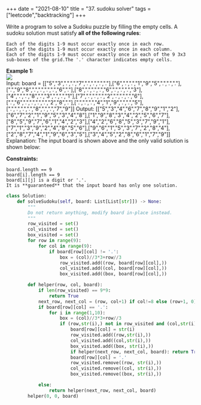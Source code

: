 
+++
date = "2021-08-10"
title = "37. sudoku solver"
tags = ["leetcode","backtracking"]
+++

Write a program to solve a Sudoku puzzle by filling the empty cells.
A sudoku solution must satisfy **all of the following rules**:

	Each of the digits 1-9 must occur exactly once in each row.
	Each of the digits 1-9 must occur exactly once in each column.
	Each of the digits 1-9 must occur exactly once in each of the 9 3x3 sub-boxes of the grid.The '.' character indicates empty cells.
 
**Example 1:**  
![](https://upload.wikimedia.org/wikipedia/commons/thumb/f/ff/Sudoku-by-L2G-20050714.svg/250px-Sudoku-by-L2G-20050714.svg.png)    
Input: board = [["5","3",".",".","7",".",".",".","."],["6",".",".","1","9","5",".",".","."],[".","9","8",".",".",".",".","6","."],["8",".",".",".","6",".",".",".","3"],["4",".",".","8",".","3",".",".","1"],["7",".",".",".","2",".",".",".","6"],[".","6",".",".",".",".","2","8","."],[".",".",".","4","1","9",".",".","5"],[".",".",".",".","8",".",".","7","9"]] Output: [["5","3","4","6","7","8","9","1","2"],["6","7","2","1","9","5","3","4","8"],["1","9","8","3","4","2","5","6","7"],["8","5","9","7","6","1","4","2","3"],["4","2","6","8","5","3","7","9","1"],["7","1","3","9","2","4","8","5","6"],["9","6","1","5","3","7","2","8","4"],["2","8","7","4","1","9","6","3","5"],["3","4","5","2","8","6","1","7","9"]] Explanation: The input board is shown above and the only valid solution is shown below: 
 
**Constraints:**

	board.length == 9
	board[i].length == 9
	board[i][j] is a digit or '.'.
	It is **guaranteed** that the input board has only one solution.

```py
class Solution:
    def solveSudoku(self, board: List[List[str]]) -> None:
        """
        Do not return anything, modify board in-place instead.
        """
        row_visited = set()
        col_visited = set()
        box_visited = set()
        for row in range(9):
            for col in range(9):
                if board[row][col] != '.':
                    box = (col)//3*3+row//3
                    row_visited.add((row, board[row][col],))
                    col_visited.add((col, board[row][col],))
                    box_visited.add((box, board[row][col],))

        def helper(row, col, board):
            if len(row_visited) == 9*9: 
                return True
            next_row, next_col = (row, col+1) if col!=8 else (row+1, 0)
            if board[row][col] == '.':
                for i in range(1,10):
                    box = (col)//3*3+row//3
                    if (row,str(i),) not in row_visited and (col,str(i),) not in col_visited and (box, str(i),) not in box_visited:
                        board[row][col] = str(i)
                        row_visited.add((row,str(i),))
                        col_visited.add((col,str(i),))
                        box_visited.add((box, str(i),))
                        if helper(next_row, next_col, board): return True
                        board[row][col] = '.'
                        row_visited.remove((row, str(i),))
                        col_visited.remove((col, str(i),))
                        box_visited.remove((box, str(i),))

            else:
                return helper(next_row, next_col, board)
        helper(0, 0, board)

```